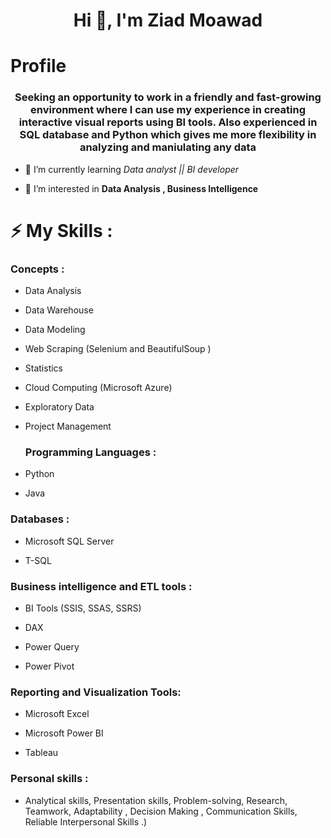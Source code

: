 <h1 align="center">Hi 👋, I'm Ziad Moawad</h1>
<h1 align="left">Profile</h1>
<h3 align="center">Seeking an opportunity to work in a friendly and fast-growing environment where I can use my experience in creating interactive visual reports using BI tools. Also experienced in SQL database and Python which gives me more flexibility in analyzing and maniulating any data</h3>


- 🌱 I’m currently learning *Data analyst || BI developer*

- 👀 I’m interested in **Data Analysis ,  Business Intelligence**

 <h1 align="left">⚡ My Skills :</h1>
 
<h3 align="left">Concepts :</h3>

- Data Analysis

- Data Warehouse

- Data Modeling

- Web Scraping (Selenium and BeautifulSoup )


- Statistics
 

- Cloud Computing (Microsoft Azure)

- Exploratory Data

- Project Management
  <h3 align="left">Programming Languages :</h3>
- Python
- Java
<h3 align="left">Databases :</h3> 

- Microsoft SQL Server
  
- T-SQL
  
<h3 align="left">Business intelligence and ETL tools :</h3> 

- BI Tools (SSIS, SSAS, SSRS)

- DAX
  
- Power Query
  
- Power Pivot
<h3 align="left"> Reporting and Visualization Tools:</h3> 

- Microsoft Excel

- Microsoft Power BI
  
- Tableau
  
<h3 align="left">  Personal skills :</h3>

- Analytical skills, Presentation skills, Problem-solving, Research, Teamwork, Adaptability , Decision Making , Communication Skills, Reliable Interpersonal Skills .)
